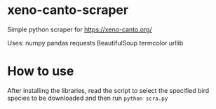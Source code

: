 # xeno-canto-scraper

Simple python scraper for https://xeno-canto.org/

Uses: numpy pandas requests BeautifulSoup termcolor urllib

# How to use

After installing the libraries, read the script to select the specified bird species to be downloaded and then run `python scra.py`

